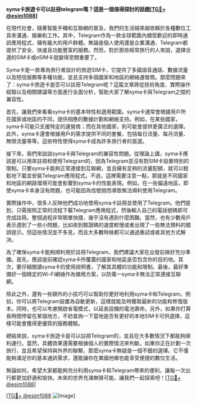 **syma卡旅遊卡可以註冊telegram嗎？這是一個值得探討的話題[[TG💪+ @esim1088](https://t.me/s/esim1088)]**

在現代社會，隨著智能手機和互聯網的普及，我們的生活越來越依賴於各種數位工具來溝通、娛樂和工作。其中，Telegram作為一款全球範圍內備受歡迎的即時通訊應用程式，擁有龐大的用戶群體。無論是個人使用還是企業溝通，Telegram都提供了安全、快速且功能豐富的服務。然而，對於那些經常旅行的人來說，選擇合適的SIM卡或eSIM卡就變得至關重要了。

Syma卡是一款專為旅行者設計的旅遊SIM卡，它提供了多國語音通話、數據流量以及短信服務等多種功能，並且支持多個國家和地區的網絡運營商。那麼問題來了：syma卡旅遊卡是否可以註冊Telegram呢？這篇文章將從技術角度、實際操作經驗以及相關建議等方面進行全面分析，幫助大家了解syma卡與Telegram之間的兼容性。

首先，讓我們來看看syma卡的基本特性和適用範圍。syma卡通常會根據用戶所在國家或地區的不同，提供相應的數據計劃和網絡支持。例如，在某些國家，syma卡可能只支援特定的運營商；而在其他國家，則可能會提供更廣泛的選擇。此外，syma卡還會根據用戶的需求提供不同的套餐，包括每日流量、每月流量、無限流量等等。這些特性使得syma卡成為許多旅行者的首選。

接下來，我們來談談syma卡與Telegram的兼容性問題。從理論上講，syma卡應該是可以用來註冊和使用Telegram的，因為Telegram並沒有對SIM卡設置特別的限制。只要syma卡能夠正常連接到互聯網，並且擁有足夠的流量配額，就可以輕鬆地下載並安裝Telegram應用程式。不過，這裡需要注意一點，那就是不同國家和地區的網路環境可能會影響到syma卡的性能表現。例如，在一些偏遠地區，即使syma卡本身沒有問題，也可能因為信號弱而導致無法順利使用Telegram。

實際操作中，很多人反映他們成功地使用syma卡註冊並使用了Telegram。他們提到，只需按照正常的流程下載Telegram應用程式，然後輸入自己的電話號碼即可完成註冊。整個過程非常簡單快捷，幾乎沒有遇到什麼困難。當然，也有少數用戶表示遇到了一些小問題，比如收到驗證碼的速度較慢或者出現了一些無法預料的錯誤提示。但這些情況並不多見，而且大多數時候都可以通過重試或者其他方式解決。

為了確保syma卡能夠順利用於註冊Telegram，我們建議大家在出發前做好充分準備。首先，應該提前確認syma卡所覆蓋的國家和地區是否包含你的目的地。其次，要仔細閱讀syma卡的使用說明書，了解其具體的功能和限制。最後，最好準備好一個穩定的Wi-Fi網絡作為備用方案，以防萬一syma卡無法正常連接互聯網。

除此之外，還有一些額外的小技巧可以幫助你更好地利用syma卡和Telegram。例如，你可以將Telegram設置為自動更新，這樣就能及時獲取最新的功能和修復版本。同時，也可以考慮開啟省電模式，以延長設備的電池壽命。另外，如果你打算長時間停留在某個地方，不妨查詢一下當地是否有更好的本地SIM卡可供選擇，這樣可能會獲得更優質的服務體驗。

總結來說，syma卡旅遊卡是可以註冊Telegram的，並且在大多數情況下都能夠順利運行。當然，具體效果還需要根據個人的實際情況來判斷。如果你正在計劃一次旅行，並且希望保持與外界的聯繫，那麼syma卡無疑是一個不錯的選擇。它不僅能夠滿足你的基本通訊需求，還能讓你在異國他鄉也能享受便捷的數位生活。

無論如何，希望大家都能夠充分利用syma卡和Telegram帶來的便利，讓每一次出行都更加舒適和愉快。未來的世界充滿無限可能，讓我們一起探索吧！[[TG💪+ @esim1088](https://t.me/s/esim1088)]

[[TG💪+ @esim1088](https://t.me/s/esim1088) ![Image](https://i.postimg.cc/4NQfJmqS/Snipaste-2025-05-13-00-14-12.png)]